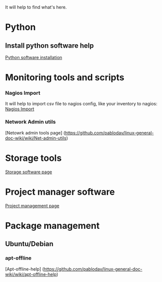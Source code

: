 It will help to find what's here.
# Python
## Install python software help
[Python software installation](https://github.com/pablodav/linux-general-doc-wiki/wiki/Instalar-python-software-con-pip)

# Monitoring tools and scripts

### Nagios Import
It will help to import csv file to nagios config, like your inventory to nagios: 
[Nagios Import](https://github.com/pablodav/linux-general-doc-wiki/wiki/nagios-import)

### Network Admin utils
[Netowrk admin tools page] (https://github.com/pablodav/linux-general-doc-wiki/wiki/Net-admin-utils)

# Storage tools
[Storage software page](https://github.com/pablodav/linux-general-doc-wiki/wiki/Storage-software)

# Project manager software
[Project management page](https://github.com/pablodav/linux-general-doc-wiki/wiki/Project-manager-software)

# Package management

## Ubuntu/Debian
### apt-offline
[Apt-offline-help] (https://github.com/pablodav/linux-general-doc-wiki/wiki/apt-offline-help)